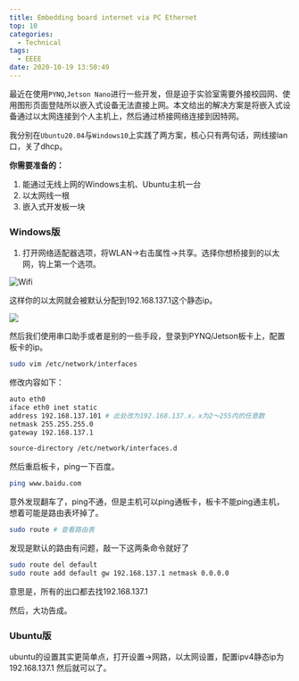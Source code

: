 ```yaml
---
title: Embedding board internet via PC Ethernet
top: 10
categories: 
  - Technical
tags:
  - EEEE
date: 2020-10-19 13:50:49
---
```


最近在使用`PYNQ`,`Jetson Nano`进行一些开发，但是迫于实验室需要外接校园网、使用图形页面登陆所以嵌入式设备无法直接上网。本文给出的解决方案是将嵌入式设备通过以太网连接到个人主机上，然后通过桥接网络连接到因特网。

我分别在`Ubuntu20.04`与`Windows10`上实践了两方案，核心只有两句话，网线接lan口，关了dhcp。

**你需要准备的：**

1. 能通过无线上网的Windows主机、Ubuntu主机一台
2. 以太网线一根
3. 嵌入式开发板一块

<!-- more -->

### Windows版

1. 打开网络适配器选项，将WLAN->右击属性->共享。选择你想桥接到的以太网，钩上第一个选项。

![Wifi](http://leiblog.wang/static/image/2020/10/7CCD085B06EDAFD4651B0782D2BA77D5.png)

这样你的以太网就会被默认分配到192.168.137.1这个静态ip。

![](http://leiblog.wang/static/image/2020/10/90BF353847EB0B66EF8F227E9A1BB828.png)

然后我们使用串口助手或者是别的一些手段，登录到PYNQ/Jetson板卡上，配置板卡的ip。

```zsh
sudo vim /etc/network/interfaces
```

修改内容如下：

```zsh
auto eth0
iface eth0 inet static
address 192.168.137.101 # 此处改为192.168.137.x，x为2～255内的任意数
netmask 255.255.255.0
gateway 192.168.137.1

source-directory /etc/network/interfaces.d
```

然后重启板卡，ping一下百度。

```zsh
ping www.baidu.com
```

意外发现翻车了，ping不通，但是主机可以ping通板卡，板卡不能ping通主机，想着可能是路由表坏掉了。

```zsh
sudo route # 查看路由表
```

发现是默认的路由有问题，敲一下这两条命令就好了

```zsh
sudo route del default
sudo route add default gw 192.168.137.1 netmask 0.0.0.0
```

意思是，所有的出口都去找192.168.137.1 

然后，大功告成。

### Ubuntu版

ubuntu的设置其实更简单点，打开设置->网路，以太网设置，配置ipv4静态ip为 192.168.137.1 然后就可以了。